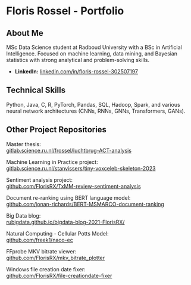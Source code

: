 # Floris Rossel - Portfolio

## About Me
MSc Data Science student at Radboud University with a BSc in Artificial Intelligence. Focused on machine learning, data mining, and Bayesian statistics with strong analytical and problem-solving skills.

- **LinkedIn:** [linkedin.com/in/floris-rossel-302507197](https://www.linkedin.com/in/floris-rossel-302507197/)

## Technical Skills
Python, Java, C, R, PyTorch, Pandas, SQL, Hadoop, Spark, and various neural network architectures (CNNs, RNNs, GNNs, Transformers, GANs).

## Other Project Repositories

Master thesis:  
[gitlab.science.ru.nl/frossel/luchtbrug-ACT-analysis](https://gitlab.science.ru.nl/frossel/luchtbrug-ACT-analysis)

Machine Learning in Practice project:  
[gitlab.science.ru.nl/stanvissers/tiny-voxceleb-skeleton-2023](https://gitlab.science.ru.nl/stanvissers/tiny-voxceleb-skeleton-2023)

Sentiment analysis project:  
[github.com/FlorisRX/TxMM-review-sentiment-analysis](https://github.com/FlorisRX/TxMM-review-sentiment-analysis)

Document re-ranking using BERT language model:  
[github.com/jonan-richards/BERT-MSMARCO-document-ranking](https://github.com/jonan-richards/BERT-MSMARCO-document-ranking)

Big Data blog:  
[rubigdata.github.io/bigdata-blog-2021-FlorisRX/](https://rubigdata.github.io/bigdata-blog-2021-FlorisRX/)

Natural Computing - Cellular Potts Model:  
[github.com/freek1/naco-ec](https://github.com/freek1/naco-ec)

FFprobe MKV bitrate viewer:  
[github.com/FlorisRX/mkv_bitrate_plotter](https://github.com/FlorisRX/mkv_bitrate_plotter)

Windows file creation date fixer:  
[github.com/FlorisRX/file-creationdate-fixer](https://github.com/FlorisRX/file-creationdate-fixer)
